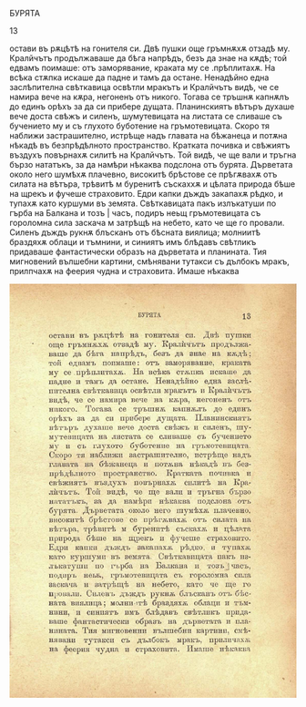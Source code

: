 ﻿БУРЯТА

13

остави въ рѫцѣтѣ на гонителя си. Двѣ пушки още гръмнѫхѫ отзадѣ му. Кралйчътъ продължаваше да бѣга напрѣдъ, безъ да знае на кѫдѣ; той едвамъ поимаше: отъ заморявание, краката му се .прѣплитахѫ. На всѣка стѫпка искаше да падне и тамъ да остане. Ненадѣйно една заслѣпителна свѣткавица освѣтли мракътъ и Кралйчътъ видѣ, че се намира вече на кѫра, негоненъ отъ никого. Тогава се тръшнѫ капнѫлъ до единъ орѣхъ за да си прибере дущата. Планинскиятъ вѣтъръ духаше вече доста свѣжъ и силенъ, шумутевицата на листата се сливаше съ бучението му и съ глухото буботение на гръмотевицата. Скоро тя наближи застрашително, истрѣще надъ главата на бѣжанеца и потѫна нѣкадѣ въ безпрѣдѣлното пространство. Кратката почивка и свѣжиятъ въздухъ повърнахѫ силитѣ на Кралйчътъ. Той видѣ, че ще вали и тръгна бързо нататъкъ, за да намѣри нѣкаква подслона отъ бурята. Дърветата около него шумѣхѫ плачевно, високитѣ брѣстове се прѣгѫвахѫ отъ силата на вѣтъра, трѣвитѣ м буренитѣ съскаххѫ и цѣлата природа бѣше на щрекъ и фучеше страховито. Едри капки дъждъ закапахѫ рѣдко, и тупахѫ като куршуми въ земята. Свѣткавицата пакъ излъкатуши по гърба на Балкана и тозъ | часъ, подиръ неьщ гръмотевицата съ гороломна сила заскача м затрѣщѣ на небето, като че ще го провали. Силенъ дъждъ рукнѫ блъсканъ отъ бѣсната виялица; молниитѣ браздяхѫ облаци и тъмнини, и синиятъ имъ блѣдавъ свѣтликъ придаваше фантастически образъ на дърветата и планината. Тия мигновений вълшебни картини, смѣнявани тутакси съ дълбокъ мракъ, прилпчахѫ на феерия чудна и страховита. Имаше нѣкаква

![original](images/020.jpg)

